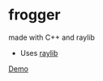 # frogger
made with C++ and raylib

* Uses [raylib](https://www.raylib.com/)

[Demo](https://beamish-dolphin-c4ecf8.netlify.app/)
